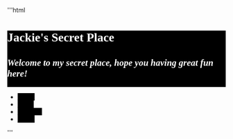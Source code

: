 '''html
<head>
<title>Jackie's HomePage</title>
<style>
	h1,h2
	{
		font-family:Times New Roman;
	}
	
	#menu
	{
		display:block;
		width:200px;
		border-style:solid;
		border-width:200px
		border-heigh:1000px
	}
	
		a:link {color:#000000;background-color:Black;}      
		a:visited {color:#00FF00;background-color:Black;}   
		a:hover {color:#FF00FF;background-color:Black;}   
		a:active {color:#0000FF;background-color:Black;}  
	
</style>

</head>

<body>

<div id="header" style ="background-color:Black ">
<h1 style = "font-size:2em;color:White "> Jackie's Secret Place</h1> 
<h2 style = "font-size:1.5em;color:White ;font-style:italic"> Welcome to my secret place, hope you having great fun here! </h2> 
<hr></hr>
</div>

<div id="menu">
	<ul>
		<li><a href = "#home">Home</a></li>
		<li><a href = "#news">News</a></li>
		<li><a href = "#example">Example</a></li>
		<li><a href = "#home">Home</a></li>
  </ul>	
	
</div>

<div id="content" class=" "></div>

<div id="foot" class=" "></div>
</body>
'''
